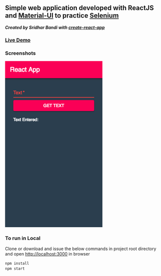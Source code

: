 ## Simple web application developed with ReactJS and [Material-UI](https://material-ui.com/) to practice [Selenium](https://www.seleniumhq.org/)

***Created by Sridhar Bandi with [create-react-app](https://github.com/facebook/create-react-app)***

### [Live Demo](https://sridharbandi.github.io/reactapp/) 

### Screenshots
![Image](/images/image.png)

### To run in Local
Clone or download and issue the below commands in project root directory and open [http://localhost:3000](http://localhost:3000) in browser
```javascript
npm install
npm start
```



